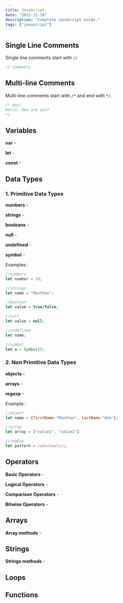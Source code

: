 ```yaml
---
title: JavaScript
date: "2022-11-28"
description: "Complete JavaScript Guide."
tags: ["javascript"]
---
```


## Single Line Comments

Single line comments start with `//`

```jsx
// comments
```

## Multi-line Comments

Multi-line comments start with `/*` and end with `*/`.

```jsx
/* Hey!
Hello, How are you?
*/ 
```

## Variables

**var** -

**let** -

**const** -

## Data Types

### 1. Primitive Data Types

**numbers** -

**strings** -

**booleans** -

**null** -

**undefined** -

**symbol** -

Examples :

```jsx
//numbers
let number = 10;

//strings
let name = "Manthan";

//boolean
let value = true/false;

//null
let value = null;

//undefined
let name;

//symbol
let a = Symbol();

```

### 2. Non Primitive Data Types

**objects** -

**arrays** -

**regexp** -

Example :

```jsx
//object
let name = {firstName:"Manthan", lastName:"Ank"};

//array
let array = ["value1", "value2"]

//regExp
let pattern = /w3schools/i;
```

## Operators

**Basic Operators** -

**Logical Operators** -

**Comparison Operators** -

**Bitwise Operators** -

## Arrays

**Array methods** -

## Strings

**Strings methods** -

## Loops

## Functions

